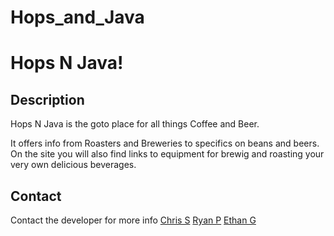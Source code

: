Hops_and_Java
=============
# Hops N Java!


## Description
Hops N Java is the goto place for all things Coffee and Beer.

It offers info from Roasters and Breweries to specifics on beans and beers.
On the site you will also find links to equipment for brewig and roasting your very own delicious beverages.

## Contact
Contact the developer for more info
[Chris S](https://github.com/CodeMeNow)
[Ryan P](https://github.com/ryanpah)
[Ethan G](https://www.github.com/EthanGould)

